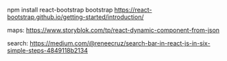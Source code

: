 npm install react-bootstrap bootstrap 
https://react-bootstrap.github.io/getting-started/introduction/

maps: https://www.storyblok.com/tp/react-dynamic-component-from-json

search: https://medium.com/@reneecruz/search-bar-in-react-js-in-six-simple-steps-4849118b2134